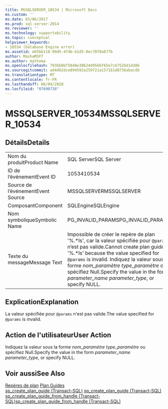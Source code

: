 ```yaml
---
title: MSSQLSERVER_10534 | Microsoft Docs
ms.custom: ''
ms.date: 03/06/2017
ms.prod: sql-server-2014
ms.reviewer: ''
ms.technology: supportability
ms.topic: conceptual
helpviewer_keywords:
- 10534 (Database Engine error)
ms.assetid: e65bb118-99d5-4fdb-b1d5-0ec70f0a677b
author: MashaMSFT
ms.author: mathoma
ms.openlocfilehash: 793bb0bf5048e30624d9566f65e7c6752bd14386
ms.sourcegitcommit: ad4d92dce894592a259721a1571b1d8736abacdb
ms.translationtype: MT
ms.contentlocale: fr-FR
ms.lasthandoff: 08/04/2020
ms.locfileid: "87699738"
---
```

# <a name="mssqlserver_10534"></a><span data-ttu-id="d7ac2-102">MSSQLSERVER_10534</span><span class="sxs-lookup"><span data-stu-id="d7ac2-102">MSSQLSERVER_10534</span></span>
    
## <a name="details"></a><span data-ttu-id="d7ac2-103">Détails</span><span class="sxs-lookup"><span data-stu-id="d7ac2-103">Details</span></span>  
  
|||  
|-|-|  
|<span data-ttu-id="d7ac2-104">Nom du produit</span><span class="sxs-lookup"><span data-stu-id="d7ac2-104">Product Name</span></span>|<span data-ttu-id="d7ac2-105">SQL Server</span><span class="sxs-lookup"><span data-stu-id="d7ac2-105">SQL Server</span></span>|  
|<span data-ttu-id="d7ac2-106">ID de l’événement</span><span class="sxs-lookup"><span data-stu-id="d7ac2-106">Event ID</span></span>|<span data-ttu-id="d7ac2-107">10534</span><span class="sxs-lookup"><span data-stu-id="d7ac2-107">10534</span></span>|  
|<span data-ttu-id="d7ac2-108">Source de l’événement</span><span class="sxs-lookup"><span data-stu-id="d7ac2-108">Event Source</span></span>|<span data-ttu-id="d7ac2-109">MSSQLSERVER</span><span class="sxs-lookup"><span data-stu-id="d7ac2-109">MSSQLSERVER</span></span>|  
|<span data-ttu-id="d7ac2-110">Composant</span><span class="sxs-lookup"><span data-stu-id="d7ac2-110">Component</span></span>|<span data-ttu-id="d7ac2-111">SQLEngine</span><span class="sxs-lookup"><span data-stu-id="d7ac2-111">SQLEngine</span></span>|  
|<span data-ttu-id="d7ac2-112">Nom symbolique</span><span class="sxs-lookup"><span data-stu-id="d7ac2-112">Symbolic Name</span></span>|<span data-ttu-id="d7ac2-113">PG_INVALID_PARAMS</span><span class="sxs-lookup"><span data-stu-id="d7ac2-113">PG_INVALID_PARAMS</span></span>|  
|<span data-ttu-id="d7ac2-114">Texte du message</span><span class="sxs-lookup"><span data-stu-id="d7ac2-114">Message Text</span></span>|<span data-ttu-id="d7ac2-115">Impossible de créer le repère de plan '%.\*ls', car la valeur spécifiée pour `@params` n’est pas valide.</span><span class="sxs-lookup"><span data-stu-id="d7ac2-115">Cannot create plan guide '%.\*ls' because the value specified for `@params` is invalid.</span></span> <span data-ttu-id="d7ac2-116">Indiquez la valeur sous la forme *nom_paramètre type_paramètre* ou spécifiez Null.</span><span class="sxs-lookup"><span data-stu-id="d7ac2-116">Specify the value in the form *parameter_name parameter_type*, or specify NULL.</span></span>|  
  
## <a name="explanation"></a><span data-ttu-id="d7ac2-117">Explication</span><span class="sxs-lookup"><span data-stu-id="d7ac2-117">Explanation</span></span>  
 <span data-ttu-id="d7ac2-118">La valeur spécifiée pour `@params` n'est pas valide.</span><span class="sxs-lookup"><span data-stu-id="d7ac2-118">The value specified for `@params` is invalid.</span></span>  
  
## <a name="user-action"></a><span data-ttu-id="d7ac2-119">Action de l'utilisateur</span><span class="sxs-lookup"><span data-stu-id="d7ac2-119">User Action</span></span>  
 <span data-ttu-id="d7ac2-120">Indiquez la valeur sous la forme *nom_paramètre type_paramètre* ou spécifiez Null.</span><span class="sxs-lookup"><span data-stu-id="d7ac2-120">Specify the value in the form *parameter_name parameter_type*, or specify NULL.</span></span>  
  
## <a name="see-also"></a><span data-ttu-id="d7ac2-121">Voir aussi</span><span class="sxs-lookup"><span data-stu-id="d7ac2-121">See Also</span></span>  
 <span data-ttu-id="d7ac2-122">[Repères de plan](../performance/plan-guides.md) </span><span class="sxs-lookup"><span data-stu-id="d7ac2-122">[Plan Guides](../performance/plan-guides.md) </span></span>  
 <span data-ttu-id="d7ac2-123">[sp_create_plan_guide &#40;Transact-SQL&#41;](/sql/relational-databases/system-stored-procedures/sp-create-plan-guide-transact-sql) </span><span class="sxs-lookup"><span data-stu-id="d7ac2-123">[sp_create_plan_guide &#40;Transact-SQL&#41;](/sql/relational-databases/system-stored-procedures/sp-create-plan-guide-transact-sql) </span></span>  
 [<span data-ttu-id="d7ac2-124">sp_create_plan_guide_from_handle &#40;Transact-SQL&#41;</span><span class="sxs-lookup"><span data-stu-id="d7ac2-124">sp_create_plan_guide_from_handle &#40;Transact-SQL&#41;</span></span>](/sql/relational-databases/system-stored-procedures/sp-create-plan-guide-from-handle-transact-sql)  
  
  
